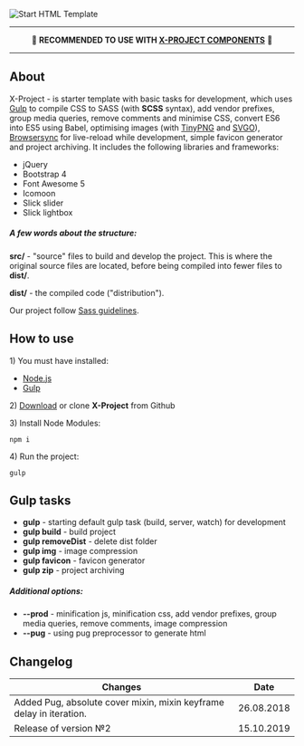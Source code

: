 <p>
	<img src="https://raw.githubusercontent.com/inkogn1to/x-project/master/src/img/x-project.jpg" alt="Start HTML Template">
</p>

---

<p align="center">
	📌 <strong>RECOMMENDED TO USE WITH <a href="https://evgeniy-vashchuk.github.io/x-project-components/index.html">X-PROJECT COMPONENTS</a></strong> 📌
</p>

---

<h2>About</h2>

<p>X-Project - is starter template with basic tasks for development, which uses <a href="https://gulpjs.com">Gulp</a> to compile CSS to SASS (with <strong>SCSS</strong> syntax), add vendor prefixes, group media queries, remove comments and minimise CSS, convert ES6 into ES5 using Babel, optimising images (with <a href="https://tinypng.com/">TinyPNG</a> and <a href="https://github.com/svg/svgo">SVGO</a>), <a href="https://browsersync.io/">Browsersync</a> for live-reload while development, simple favicon generator and project archiving. It includes the following libraries and frameworks:</p>

<ul>
	<li>jQuery</li>
	<li>Bootstrap 4</li>
	<li>Font Awesome 5</li>
	<li>Icomoon</li>
	<li>Slick slider</li>
	<li>Slick lightbox</li>
</ul>

<h5>A few words about the structure:</h5>

<p><strong>src/</strong> - "source" files to build and develop the project. This is where the original source files are located, before being compiled into fewer files to <strong>dist/</strong>.</p>
<p><strong>dist/</strong> - the compiled code ("distribution").</p>

<p>Our project follow <a href="https://sass-guidelin.es/#architecture">Sass guidelines</a>.</p>

<h2>How to use</h2>

<p>1) You must have installed:</p>

<ul>
	<li><a href="https://nodejs.org/en/">Node.js</a></li>
	<li><a href="https://gulpjs.com/">Gulp</a></li>
</ul>

<p>2) <a href="/inkogn1to/x-project/archive/master.zip">Download</a> or clone <strong>X-Project</strong> from Github</p>
<p>3) Install Node Modules:</p>

```
npm i
```

<p>4) Run the project:</p>

```
gulp
```

<h2>Gulp tasks</h2>

<ul>
	<li><strong>gulp</strong> - starting default gulp task (build, server, watch) for development</li>
	<li><strong>gulp build</strong> - build project</li>
	<li><strong>gulp removeDist</strong> - delete dist folder</li>
	<li><strong>gulp img</strong> - image compression</li>
	<li><strong>gulp favicon</strong> - favicon generator</li>
	<li><strong>gulp zip</strong> - project archiving</li>
</ul>

<h5>Additional options:</h5>
<ul>
	<li><strong>--prod</strong> - minification js, minification css, add vendor prefixes, group media queries, remove comments, image compression</li>
	<li><strong>--pug</strong> - using pug preprocessor to generate html</li>
</ul>


<h2>Changelog</h2>

| Changes | Date |
| ----- | ----- |
| Added Pug, absolute cover mixin, mixin keyframe delay in iteration.| 26.08.2018 |
| Release of version №2 | 15.10.2019 |
